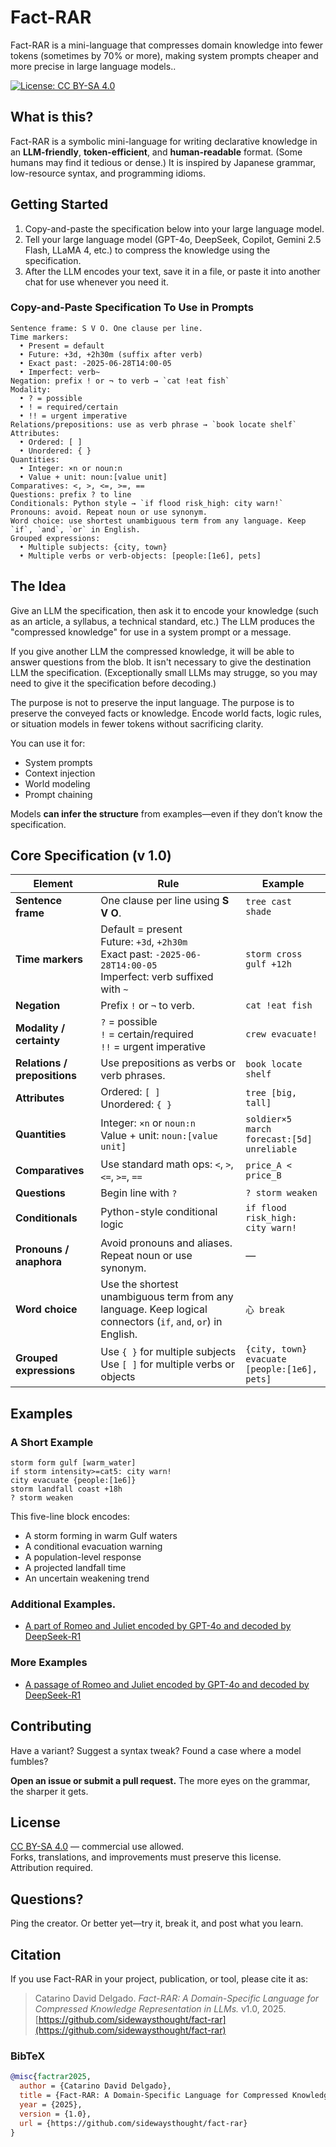 # Fact-RAR

Fact-RAR is a mini-language that compresses domain knowledge into fewer tokens (sometimes by 70% or more), making system prompts cheaper and more precise in large language models..

[![License: CC BY-SA 4.0](https://img.shields.io/badge/License-BY--SA%204.0-lightgrey.svg)](https://creativecommons.org/licenses/by-sa/4.0/)

## What is this?

Fact-RAR is a symbolic mini-language for writing declarative knowledge in an **LLM-friendly**, **token-efficient**, and **human-readable** format. (Some humans may find it tedious or dense.) It is inspired by Japanese grammar, low-resource syntax, and programming idioms.

## Getting Started

1. Copy-and-paste the specification below into your large language model.
2. Tell your large language model (GPT-4o, DeepSeek, Copilot, Gemini 2.5 Flash, LLaMA 4, etc.) to compress the knowledge using the specification.
3. After the LLM encodes your text, save it in a file, or paste it into another chat for use whenever you need it.

### Copy-and-Paste Specification To Use in Prompts
```
Sentence frame: S V O. One clause per line.
Time markers:
  • Present = default
  • Future: +3d, +2h30m (suffix after verb)
  • Exact past: -2025-06-28T14:00-05
  • Imperfect: verb~
Negation: prefix ! or ¬ to verb → `cat !eat fish`
Modality:
  • ? = possible
  • ! = required/certain
  • !! = urgent imperative
Relations/prepositions: use as verb phrase → `book locate shelf`
Attributes:
  • Ordered: [ ]
  • Unordered: { }
Quantities:
  • Integer: ×n or noun:n
  • Value + unit: noun:[value unit]
Comparatives: <, >, <=, >=, ==
Questions: prefix ? to line
Conditionals: Python style → `if flood risk_high: city warn!`
Pronouns: avoid. Repeat noun or use synonym.
Word choice: use shortest unambiguous term from any language. Keep `if`, `and`, `or` in English.
Grouped expressions:
  • Multiple subjects: {city, town}
  • Multiple verbs or verb-objects: [people:[1e6], pets]
```

## The Idea
Give an LLM the specification, then ask it to encode your knowledge (such as an article, a syllabus, a technical standard, etc.) The LLM produces the "compressed knowledge" for use in a system prompt or a message.

If you give another LLM the compressed knowledge, it will be able to answer questions from the blob. It isn't necessary to give the destination LLM the specification. (Exceptionally small LLMs may strugge, so you may need to give it the specification before decoding.)

The purpose is not to preserve the input language. The purpose is to preserve the conveyed facts or knowledge. Encode world facts, logic rules, or situation models in fewer tokens without sacrificing clarity.

You can use it for:

* System prompts
* Context injection
* World modeling
* Prompt chaining

Models **can infer the structure** from examples—even if they don’t know the specification.

## Core Specification (v 1.0)

| Element                    | Rule                                                                                                                                         | Example                                              |
|----------------------------|----------------------------------------------------------------------------------------------------------------------------------------------|------------------------------------------------------|
| **Sentence frame**         | One clause per line using **S V O**.                                                                                                         | `tree cast shade`                                    |
| **Time markers**           | Default = present<br>Future: `+3d`, `+2h30m`<br>Exact past: `-2025-06-28T14:00-05`<br>Imperfect: verb suffixed with `~`                     | `storm cross gulf +12h`                              |
| **Negation**               | Prefix `!` or `¬` to verb.                                                                                                                   | `cat !eat fish`                                      |
| **Modality / certainty**   | `?` = possible<br>`!` = certain/required<br>`!!` = urgent imperative                                                                         | `crew evacuate!`                                     |
| **Relations / prepositions** | Use prepositions as verbs or verb phrases.                                                                                                | `book locate shelf`                                  |
| **Attributes**             | Ordered: `[ ]`<br>Unordered: `{ }`                                                                                                          | `tree [big, tall]`                                   |
| **Quantities**             | Integer: `×n` or `noun:n`<br>Value + unit: `noun:[value unit]`                                                                              | `soldier×5 march`<br>`forecast:[5d] unreliable`      |
| **Comparatives**           | Use standard math ops: `<`, `>`, `<=`, `>=`, `==`                                                                                           | `price_A < price_B`                                  |
| **Questions**              | Begin line with `?`                                                                                                                         | `? storm weaken`                                     |
| **Conditionals**           | Python-style conditional logic                                                                                                              | `if flood risk_high: city warn!`                     |
| **Pronouns / anaphora**    | Avoid pronouns and aliases. Repeat noun or use synonym.                                                                                     | —                                                    |
| **Word choice**            | Use the shortest unambiguous term from any language. Keep logical connectors (`if`, `and`, `or`) in English.                               | `心 break`                                            |
| **Grouped expressions**    | Use `{ }` for multiple subjects<br>Use `[ ]` for multiple verbs or objects                                                                  | `{city, town} evacuate [people:[1e6], pets]`         |

## Examples

### A Short Example
```text
storm form gulf [warm_water]
if storm intensity>=cat5: city warn!
city evacuate {people:[1e6]}
storm landfall coast +18h
? storm weaken
```

This five-line block encodes:

* A storm forming in warm Gulf waters
* A conditional evacuation warning
* A population-level response
* A projected landfall time
* An uncertain weakening trend

### Additional Examples.
* [A part of Romeo and Juliet encoded by GPT-4o and decoded by DeepSeek-R1](https://github.com/sidewaysthought/fact-rar/blob/579efd1edafd5e78168e531158ff092f0631aa90/example-romei-and-juliet)

### More Examples
* [A passage of Romeo and Juliet encoded by GPT-4o and decoded by DeepSeek-R1](https://github.com/sidewaysthought/fact-rar/blob/579efd1edafd5e78168e531158ff092f0631aa90/example-romei-and-juliet.md)

## Contributing

Have a variant? Suggest a syntax tweak? Found a case where a model fumbles?

**Open an issue or submit a pull request.**
The more eyes on the grammar, the sharper it gets.

## License

[CC BY-SA 4.0](https://creativecommons.org/licenses/by-sa/4.0/) — commercial use allowed.  
Forks, translations, and improvements must preserve this license. Attribution required.

## Questions?

Ping the creator. Or better yet—try it, break it, and post what you learn.

## Citation

If you use Fact-RAR in your project, publication, or tool, please cite it as:

> Catarino David Delgado. *Fact-RAR: A Domain-Specific Language for Compressed Knowledge Representation in LLMs.* v1.0, 2025. [https://github.com/sidewaysthought/fact-rar](https://github.com/sidewaysthought/fact-rar)

### BibTeX

```bibtex
@misc{factrar2025,
  author = {Catarino David Delgado},
  title = {Fact-RAR: A Domain-Specific Language for Compressed Knowledge Representation in LLMs},
  year = {2025},
  version = {1.0},
  url = {https://github.com/sidewaysthought/fact-rar}
}
